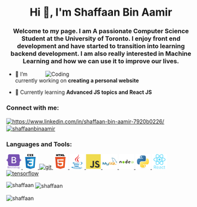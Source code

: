 <h1 align="center">Hi 👋, I'm Shaffaan Bin Aamir</h1>
<h3 align="center">Welcome to my page. I am A passionate Computer Science Student at the University of Toronto. I enjoy front end development and have started to transition into learning backend development. I am also really interested in Machine Learning and how we can use it to improve our lives.</h3>
<img align="right" alt="Coding" width="400" src="https://raw.githubusercontent.com/gist/AzdineElJattari/beaef920a209a60bab82a8a1d01e5d54/raw/88f20c9d749d756be63f22b09f3c4ac570bc5101/programming.gif"/>

- 🔭 I’m currently working on **creating a personal website**

- 🌱 Currently learning **Advanced JS topics and React JS**

<h3 align="left">Connect with me:</h3>
<p align="left">
<a href="https://linkedin.com/in/https://www.linkedin.com/in/shaffaan-bin-aamir-7920b0226/" target="blank"><img align="center" src="https://raw.githubusercontent.com/rahuldkjain/github-profile-readme-generator/master/src/images/icons/Social/linked-in-alt.svg" alt="https://www.linkedin.com/in/shaffaan-bin-aamir-7920b0226/" height="30" width="40" /></a>
<a href="https://instagram.com/shaffaanbinaamir" target="blank"><img align="center" src="https://raw.githubusercontent.com/rahuldkjain/github-profile-readme-generator/master/src/images/icons/Social/instagram.svg" alt="shaffaanbinaamir" height="30" width="40" /></a>
</p>

<h3 align="left">Languages and Tools:</h3>
<p align="left"> <a href="https://getbootstrap.com" target="_blank" rel="noreferrer"> <img src="https://raw.githubusercontent.com/devicons/devicon/master/icons/bootstrap/bootstrap-plain-wordmark.svg" alt="bootstrap" width="40" height="40"/> </a> <a href="https://www.w3schools.com/css/" target="_blank" rel="noreferrer"> <img src="https://raw.githubusercontent.com/devicons/devicon/master/icons/css3/css3-original-wordmark.svg" alt="css3" width="40" height="40"/> </a> <a href="https://git-scm.com/" target="_blank" rel="noreferrer"> <img src="https://www.vectorlogo.zone/logos/git-scm/git-scm-icon.svg" alt="git" width="40" height="40"/> </a> <a href="https://www.w3.org/html/" target="_blank" rel="noreferrer"> <img src="https://raw.githubusercontent.com/devicons/devicon/master/icons/html5/html5-original-wordmark.svg" alt="html5" width="40" height="40"/> </a> <a href="https://www.java.com" target="_blank" rel="noreferrer"> <img src="https://raw.githubusercontent.com/devicons/devicon/master/icons/java/java-original.svg" alt="java" width="40" height="40"/> </a> <a href="https://developer.mozilla.org/en-US/docs/Web/JavaScript" target="_blank" rel="noreferrer"> <img src="https://raw.githubusercontent.com/devicons/devicon/master/icons/javascript/javascript-original.svg" alt="javascript" width="40" height="40"/> </a> <a href="https://www.mysql.com/" target="_blank" rel="noreferrer"> <img src="https://raw.githubusercontent.com/devicons/devicon/master/icons/mysql/mysql-original-wordmark.svg" alt="mysql" width="40" height="40"/> </a> <a href="https://nodejs.org" target="_blank" rel="noreferrer"> <img src="https://raw.githubusercontent.com/devicons/devicon/master/icons/nodejs/nodejs-original-wordmark.svg" alt="nodejs" width="40" height="40"/> </a> <a href="https://www.python.org" target="_blank" rel="noreferrer"> <img src="https://raw.githubusercontent.com/devicons/devicon/master/icons/python/python-original.svg" alt="python" width="40" height="40"/> </a> <a href="https://reactjs.org/" target="_blank" rel="noreferrer"> <img src="https://raw.githubusercontent.com/devicons/devicon/master/icons/react/react-original-wordmark.svg" alt="react" width="40" height="40"/> </a> <a href="https://www.tensorflow.org" target="_blank" rel="noreferrer"> <img src="https://www.vectorlogo.zone/logos/tensorflow/tensorflow-icon.svg" alt="tensorflow" width="40" height="40"/> </a> </p>

<p><img align="left" src="https://github-readme-stats.vercel.app/api/top-langs?username=shaffaan&show_icons=true&locale=en&layout=compact" alt="shaffaan" /></p>

<p>&nbsp;<img align="center" src="https://github-readme-stats.vercel.app/api?username=Shaffaan&show_icons=true&locale=en" alt="shaffaan" /></p>

<p><img align="center" src="https://github-readme-streak-stats.herokuapp.com/?user=shaffaan&" alt="shaffaan" /></p>
